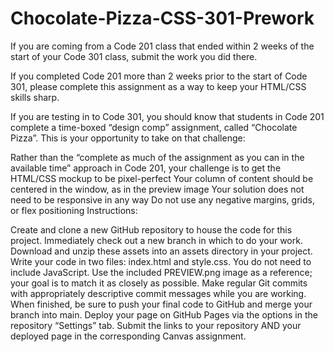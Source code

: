 # Chocolate-Pizza-CSS-301-Prework
If you are coming from a Code 201 class that ended within 2 weeks of the start of your Code 301 class, submit the work you did there.

If you completed Code 201 more than 2 weeks prior to the start of Code 301, please complete this assignment as a way to keep your HTML/CSS skills sharp.

If you are testing in to Code 301, you should know that students in Code 201 complete a time-boxed “design comp” assignment, called “Chocolate Pizza”. This is your opportunity to take on that challenge:

Rather than the “complete as much of the assignment as you can in the available time” approach in Code 201, your challenge is to get the HTML/CSS mockup to be pixel-perfect
Your column of content should be centered in the window, as in the preview image
Your solution does not need to be responsive in any way
Do not use any negative margins, grids, or flex positioning
Instructions:

Create and clone a new GitHub repository to house the code for this project.
Immediately check out a new branch in which to do your work.
Download and unzip these assets into an assets directory in your project.
Write your code in two files: index.html and style.css. You do not need to include JavaScript.
Use the included PREVIEW.png image as a reference; your goal is to match it as closely as possible.
Make regular Git commits with appropriately descriptive commit messages while you are working.
When finished, be sure to push your final code to GitHub and merge your branch into main.
Deploy your page on GitHub Pages via the options in the repository “Settings” tab.
Submit the links to your repository AND your deployed page in the corresponding Canvas assignment.


